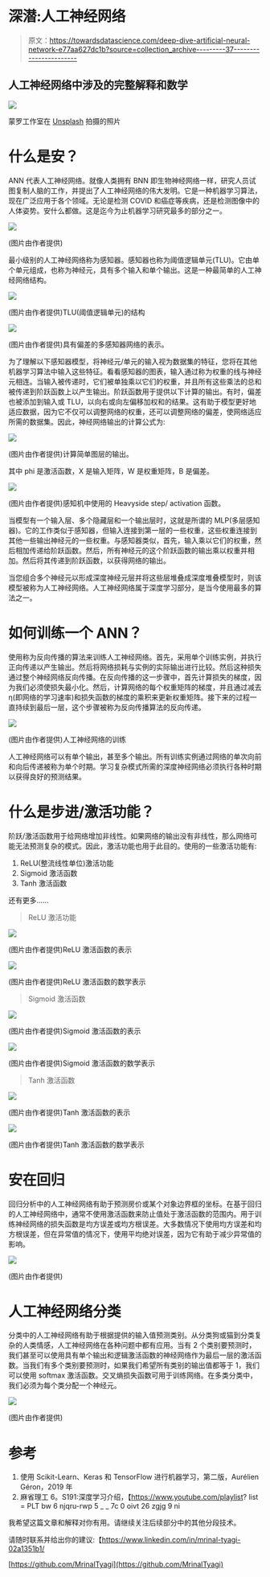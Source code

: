 # 深潜:人工神经网络

> 原文：<https://towardsdatascience.com/deep-dive-artificial-neural-network-e77aa627dc1b?source=collection_archive---------37----------------------->

## 人工神经网络中涉及的完整解释和数学

![](img/8ad8c59dac9af0a9c2295ab385957d8d.png)

蒙罗工作室在 [Unsplash](https://unsplash.com?utm_source=medium&utm_medium=referral) 拍摄的照片

# 什么是安？

ANN 代表人工神经网络。就像人类拥有 BNN 即生物神经网络一样，研究人员试图复制人脑的工作，并提出了人工神经网络的伟大发明。它是一种机器学习算法，现在广泛应用于各个领域。无论是检测 COVID 和癌症等疾病，还是检测图像中的人体姿势。安什么都做。这是迄今为止机器学习研究最多的部分之一。

![](img/5d59342c01773d943e1554f24bb2baf8.png)

(图片由作者提供)

最小级别的人工神经网络称为感知器。感知器也称为阈值逻辑单元(TLU)。它由单个单元组成，也称为神经元，具有多个输入和单个输出。这是一种最简单的人工神经网络结构。

![](img/af0ea1f21925b3056b25b491ce0211ae.png)

(图片由作者提供)TLU(阈值逻辑单元)的结构

![](img/9f88e3bcad7521d3fc5d7081aa1e7b21.png)

(图片由作者提供)具有偏差的多感知器网络的表示。

为了理解以下感知器模型，将神经元/单元的输入视为数据集的特征，您将在其他机器学习算法中输入这些特征。看看感知器的图表，输入通过称为权重的线与神经元相连。当输入被传递时，它们被单独乘以它们的权重，并且所有这些乘法的总和被传递到阶跃函数上以产生输出。阶跃函数用于提供以下计算的输出。有时，偏差也被添加到输入或 TLU，以向右或向左偏移加权和的结果。这有助于模型更好地适应数据，因为它不仅可以调整网络的权重，还可以调整网络的偏差，使网络适应所需的数据集。因此，神经网络输出的计算公式为:

![](img/2d15f9b9d243643d84144b1ba4a0a680.png)

(图片由作者提供)计算简单图层的输出。

其中 phi 是激活函数，X 是输入矩阵，W 是权重矩阵，B 是偏差。

![](img/5a73aeb28e71b862ecc07d918f557fb2.png)

(图片由作者提供)感知机中使用的 Heavyside step/ activation 函数。

当模型有一个输入层、多个隐藏层和一个输出层时，这就是所谓的 MLP(多层感知器)。它的工作类似于感知器，但输入连接到第一层的一些权重，这些权重连接到其他一些输出神经元的一些权重。与感知器类似，首先，输入乘以它们的权重，然后相加传递给阶跃函数。然后，所有神经元的这个阶跃函数的输出乘以权重并相加。然后将其传递到阶跃函数，以获得网络的输出。

当您组合多个神经元以形成深度神经元层并将这些层堆叠成深度堆叠模型时，则该模型被称为人工神经网络。人工神经网络属于深度学习部分，是当今使用最多的算法之一。

# **如何训练一个 ANN？**

使用称为反向传播的算法来训练人工神经网络。首先，采用单个训练实例，并执行正向传递以产生输出。然后将网络损耗与实例的实际输出进行比较。然后这种损失通过整个神经网络反向传播。在反向传播的这一步骤中，首先计算损失的梯度，因为我们必须使损失最小化。然后，计算网络的每个权重矩阵的梯度，并且通过减去η(即网络的学习速率)和损失函数的梯度的乘积来更新权重矩阵。接下来的过程一直持续到最后一层，这个步骤被称为反向传播算法的反向传递。

![](img/70637327e411ab740d2a4f4b121f9e91.png)

(图片由作者提供)人工神经网络的训练

人工神经网络可以有单个输出，甚至多个输出。所有训练实例通过网络的单次向前和向后传递被称为单个时期。学习复杂模式所需的深度神经网络必须执行各种时期以获得良好的预测结果。

# **什么是步进/激活功能？**

阶跃/激活函数用于给网络增加非线性。如果网络的输出没有非线性，那么网络可能无法预测复杂的模式。因此，激活功能也用于此目的。使用的一些激活功能有:

1.  ReLU(整流线性单位)激活功能
2.  Sigmoid 激活函数
3.  Tanh 激活函数

还有更多……

> ReLU 激活功能

![](img/4170ef9aef32c84fc6a803d19e6eb722.png)

(图片由作者提供)ReLU 激活函数的表示

![](img/b2aff9cf03aec5b22cc53d8f3f4632f0.png)

(图片由作者提供)ReLU 激活函数的数学表示

> Sigmoid 激活函数

![](img/0381f14d10e815d351b726e3fb053815.png)

(图片由作者提供)Sigmoid 激活函数的表示

![](img/86b985229d152fae2f86a915278d87a9.png)

(图片由作者提供)Sigmoid 激活函数的数学表示

> Tanh 激活函数

![](img/1a8851fe0e00027fbd1b7299766d88aa.png)

(图片由作者提供)Tanh 激活函数的表示

![](img/f3cd3162f17502d08de62d6de377edc4.png)

(图片由作者提供)Tanh 激活函数的数学表示

# **安在回归**

回归分析中的人工神经网络有助于预测房价或某个对象边界框的坐标。在基于回归的人工神经网络中，通常不使用激活函数来防止值处于激活函数的范围内。用于训练神经网络的损失函数是均方误差或均方根误差。大多数情况下使用均方误差和均方根误差，但在异常值的情况下，使用平均绝对误差，因为它有助于减少异常值的影响。

![](img/63391e9886d767ddc236f3d70267ca38.png)

(图片由作者提供)

# 人工神经网络分类

分类中的人工神经网络有助于根据提供的输入值预测类别。从分类狗或猫到分类复杂的人类情感，人工神经网络在各种问题中都有应用。当有 2 个类别要预测时，我们甚至可以使用具有单个输出和逻辑激活函数的神经网络作为最后一层的激活函数。当我们有多个类别要预测时，如果我们希望所有类别的输出值都等于 1，我们可以使用 softmax 激活函数。交叉熵损失函数可用于训练网络。在多类分类中，我们必须为每个类分配一个神经元。

![](img/0ea1d7161c985d770f0fd5b91f361319.png)

(图片由作者提供)

# 参考

1.  使用 Scikit-Learn、Keras 和 TensorFlow 进行机器学习，第二版，Aurélien Géron，2019 年
2.  麻省理工 6。S191:深度学习介绍，【https://www.youtube.com/playlist? list = PLT bw 6 njqru-rwp 5 _ _ 7c 0 oivt 26 zgjg 9 ni

我希望这篇文章和解释对你有用。请继续关注后续部分中的其他分段技术。

请随时联系并给出你的建议:【https://www.linkedin.com/in/mrinal-tyagi-02a1351b1/ 

[https://github.com/MrinalTyagi](https://github.com/MrinalTyagi)